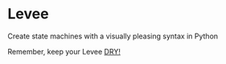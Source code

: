 # Levee
Create state machines with a visually pleasing syntax in Python

Remember, keep your Levee [DRY!](https://en.wikipedia.org/wiki/Don%27t_repeat_yourself)
